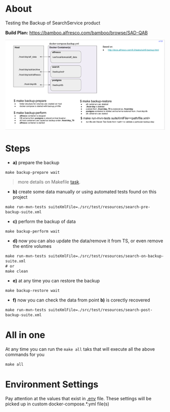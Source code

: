 # About

Testing the Backup of SearchService product

**Build Plan:** https://bamboo.alfresco.com/bamboo/browse/SAD-QAB

![](docs/backup.png?raw=true)

# Steps

* **a)** prepare the backup
```shel
make backup-prepare wait
```
>more details on Makefile [task](Makefile#L27).

* **b)** create some data manually or using automated tests found on this project
```shel
make run-mvn-tests suiteXmlFile=./src/test/resources/search-pre-backup-suite.xml
```

* **c)** perform the backup of data
```shel
make backup-perform wait
```
* **d)** now you can also update the data/remove it from TS, or even remove the entire volumes
```shel
make run-mvn-tests suiteXmlFile=./src/test/resources/search-on-backup-suite.xml
# or
make clean
```
* **e)** at any time you can restore the backup
```shel
make backup-restore wait
```
* **f)** now you can check the data from point **b)** is corectly recovered
```shel
make run-mvn-tests suiteXmlFile=./src/test/resources/search-post-backup-suite.xml
```

# All in one
At any time you can run the `make all` taks that will execute all the above commands for you

```shel
make all
```

# Environment Settings
Pay attention at the values that exist in [.env](.env) file. These settings will be picked up in custom docker-compose.*.yml file(s)
